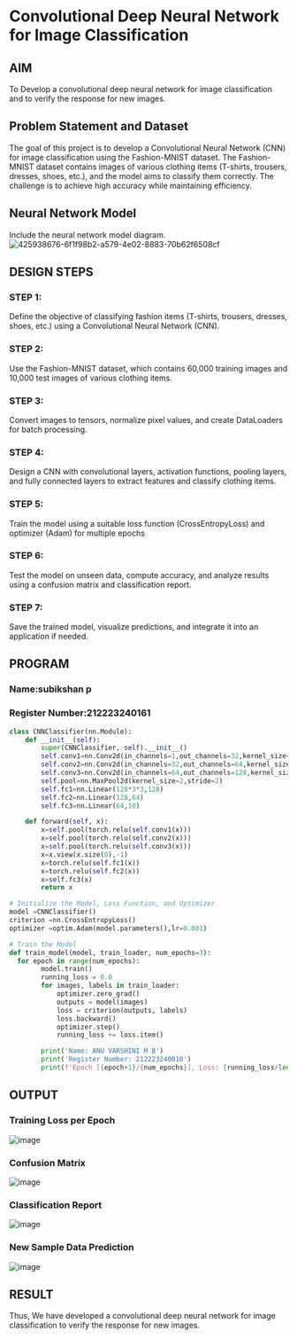 # Convolutional Deep Neural Network for Image Classification

## AIM

To Develop a convolutional deep neural network for image classification and to verify the response for new images.

## Problem Statement and Dataset
The goal of this project is to develop a Convolutional Neural Network (CNN) for image classification using the Fashion-MNIST dataset. The Fashion-MNIST dataset contains images of various clothing items (T-shirts, trousers, dresses, shoes, etc.), and the model aims to classify them correctly. The challenge is to achieve high accuracy while maintaining efficiency.
## Neural Network Model

Include the neural network model diagram.
![425938676-6f1f98b2-a579-4e02-8883-70b62f6508cf](https://github.com/user-attachments/assets/cc79812b-528c-4183-8e35-fba40caf0a2a)

## DESIGN STEPS

### STEP 1:
Define the objective of classifying fashion items (T-shirts, trousers, dresses, shoes, etc.) using a Convolutional Neural Network (CNN).

### STEP 2:
Use the Fashion-MNIST dataset, which contains 60,000 training images and 10,000 test images of various clothing items.
### STEP 3:
Convert images to tensors, normalize pixel values, and create DataLoaders for batch processing.
### STEP 4:
Design a CNN with convolutional layers, activation functions, pooling layers, and fully connected layers to extract features and classify clothing items.
### STEP 5:
Train the model using a suitable loss function (CrossEntropyLoss) and optimizer (Adam) for multiple epochs
### STEP 6:
Test the model on unseen data, compute accuracy, and analyze results using a confusion matrix and classification report.
### STEP 7:
Save the trained model, visualize predictions, and integrate it into an application if needed.

## PROGRAM

### Name:subikshan p
### Register Number:212223240161
```python
class CNNClassifier(nn.Module):
    def __init__(self):
        super(CNNClassifier, self).__init__()
        self.conv1=nn.Conv2d(in_channels=1,out_channels=32,kernel_size=3,padding=1)
        self.conv2=nn.Conv2d(in_channels=32,out_channels=64,kernel_size=3,padding=1)
        self.conv3=nn.Conv2d(in_channels=64,out_channels=128,kernel_size=3,padding=1)
        self.pool=nn.MaxPool2d(kernel_size=2,stride=2)
        self.fc1=nn.Linear(128*3*3,128)
        self.fc2=nn.Linear(128,64)
        self.fc3=nn.Linear(64,10)

    def forward(self, x):
        x=self.pool(torch.relu(self.conv1(x)))
        x=self.pool(torch.relu(self.conv2(x)))
        x=self.pool(torch.relu(self.conv3(x)))
        x=x.view(x.size(0),-1)
        x=torch.relu(self.fc1(x))
        x=torch.relu(self.fc2(x))
        x=self.fc3(x)
        return x


```

```python
# Initialize the Model, Loss Function, and Optimizer
model =CNNClassifier()
criterion =nn.CrossEntropyLoss()
optimizer =optim.Adam(model.parameters(),lr=0.001)

```

```python
# Train the Model
def train_model(model, train_loader, num_epochs=3):
  for epoch in range(num_epochs):
        model.train()
        running_loss = 0.0
        for images, labels in train_loader:
            optimizer.zero_grad()
            outputs = model(images)
            loss = criterion(outputs, labels)
            loss.backward()
            optimizer.step()
            running_loss += loss.item()

        print('Name: ANU VARSHINI M B')
        print('Register Number: 212223240010')
        print(f'Epoch [{epoch+1}/{num_epochs}], Loss: {running_loss/len(train_loader):.4f}')

```

## OUTPUT
### Training Loss per Epoch

![image](https://github.com/user-attachments/assets/caff55f5-6e12-416c-9574-0fed8bce5c77)

### Confusion Matrix
![image](https://github.com/user-attachments/assets/5fdf2f2e-aa7e-4231-a476-ca8ccb1eda45)


### Classification Report
![image](https://github.com/user-attachments/assets/2f2539f6-6704-45ba-8e07-86343379f6ad)

### New Sample Data Prediction
![image](https://github.com/user-attachments/assets/353d8bc3-1bcc-4b1a-92da-f09687d7fa92)

## RESULT
Thus, We have developed a convolutional deep neural network for image classification to verify the response for new images.
